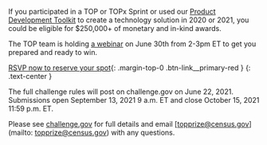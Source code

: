 
If you participated in a TOP or TOPx Sprint or used our [Product Development Toolkit]({{site.baseurl}}/product-development/toolkit/) to create a technology solution in 2020 or 2021, you could be eligible for $250,000+ of monetary and in-kind awards.

The TOP team is holding [a webinar](http://bit.ly/ODFGGCWebinar1) on June 30th from 2-3pm ET to get you prepared and ready to win.

[RSVP now to reserve your spot](http://bit.ly/ODFGGCWebinar1){: .margin-top-0 .btn-link__primary-red }
{: .text-center }

The full challenge rules will post on challenge.gov on June 22, 2021. Submissions open September 13, 2021 9 a.m. ET and close October 15, 2021 11:59 p.m. ET.

Please see [challenge.gov](#) for full details and email [topprize@census.gov](mailto: topprize@census.gov) with any questions.